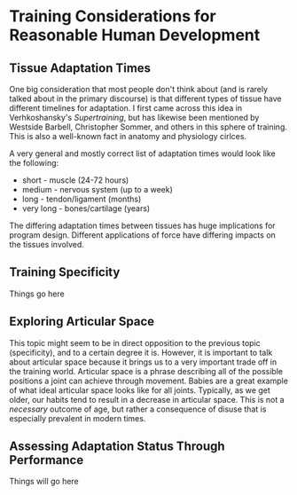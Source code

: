 # Training Considerations for Reasonable Human Development
## Tissue Adaptation Times
One big consideration that most people don't think about (and is rarely talked about in the primary discourse) is that different types of tissue have different timelines for adaptation. I first came across this idea in Verhkoshansky's _Supertraining_, but has likewise been mentioned by Westside Barbell, Christopher Sommer, and others in this sphere of training. This is also a well-known fact in anatomy and physiology cirlces.

A very general and mostly correct list of adaptation times would look like the following:
* short - muscle (24-72 hours)
* medium - nervous system (up to a week)
* long - tendon/ligament (months)
* very long - bones/cartilage (years)

The differing adaptation times between tissues has huge implications for program design. Different applications of force have differing impacts on the tissues involved.

## Training Specificity

Things go here

## Exploring Articular Space

This topic might seem to be in direct opposition to the previous topic (specificity), and to a certain degree it is. However, it is important to talk about articular space because it brings us to a very important trade off in the training world. Articular space is a phrase describing all of the possible positions a joint can achieve through movement. Babies are a great example of what ideal articular space looks like for all joints. Typically, as we get older, our habits tend to result in a decrease in articular space. This is not a _necessary_ outcome of age, but rather a consequence of disuse that is especially prevalent in modern times.

## Assessing Adaptation Status Through Performance

Things will go here